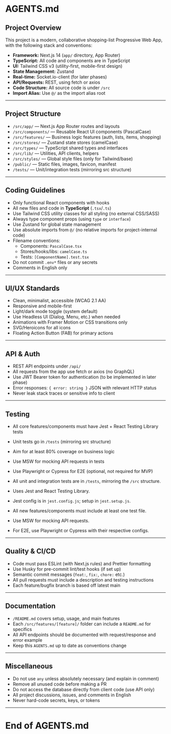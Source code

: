 # AGENTS.md

## Project Overview

This project is a modern, collaborative shopping-list Progressive Web App, with the following stack and conventions:

- **Framework:** Next.js 14 (`app/` directory, App Router)
- **TypeScript:** All code and components are in TypeScript
- **UI:** Tailwind CSS v3 (utility-first, mobile-first design)
- **State Management:** Zustand
- **Real-time:** Socket.io-client (for later phases)
- **API/Requests:** REST, using fetch or axios
- **Code Structure:** All source code is under `/src`
- **Import Alias:** Use `@/` as the import alias root

---

## Project Structure

- `/src/app/` — Next.js App Router routes and layouts
- `/src/components/` — Reusable React UI components (PascalCase)
- `/src/features/` — Business logic features (auth, lists, items, shopping)
- `/src/stores/` — Zustand state stores (camelCase)
- `/src/types/` — TypeScript shared types and interfaces
- `/src/lib/` — Utilities, API clients, helpers
- `/src/styles/` — Global style files (only for Tailwind/base)
- `/public/` — Static files, images, favicon, manifest
- `/tests/` — Unit/integration tests (mirroring src structure)

---

## Coding Guidelines

- Only functional React components with hooks
- All new files and code in **TypeScript** (`.tsx`/`.ts`)
- Use Tailwind CSS utility classes for all styling (no external CSS/SASS)
- Always type component props (using `type` or `interface`)
- Use Zustand for global state management
- Use absolute imports from `@/` (no relative imports for project-internal code)
- Filename conventions:
  - Components: `PascalCase.tsx`
  - Stores/hooks/libs: `camelCase.ts`
  - Tests: `[ComponentName].test.tsx`
- Do not commit `.env*` files or any secrets
- Comments in English only

---

## UI/UX Standards

- Clean, minimalist, accessible (WCAG 2.1 AA)
- Responsive and mobile-first
- Light/dark mode toggle (system default)
- Use Headless UI (Dialog, Menu, etc.) when needed
- Animations with Framer Motion or CSS transitions only
- SVG/Heroicons for all icons
- Floating Action Button (FAB) for primary actions

---

## API & Auth

- REST API endpoints under `/api/`
- All requests from the app use fetch or axios (no GraphQL)
- Use JWT Bearer token for authentication (to be implemented in later phase)
- Error responses: `{ error: string }` JSON with relevant HTTP status
- Never leak stack traces or sensitive info to client

---

## Testing

- All core features/components must have Jest + React Testing Library tests
- Unit tests go in `/tests` (mirroring src structure)
- Aim for at least 80% coverage on business logic
- Use MSW for mocking API requests in tests
- Use Playwright or Cypress for E2E (optional, not required for MVP)

- All unit and integration tests are in `/tests`, mirroring the `/src` structure.
- Uses Jest and React Testing Library.
- Jest config is in `jest.config.js`; setup in `jest.setup.js`.
- All new features/components must include at least one test file.
- Use MSW for mocking API requests.
- For E2E, use Playwright or Cypress with their respective configs.

---

## Quality & CI/CD

- Code must pass ESLint (with Next.js rules) and Prettier formatting
- Use Husky for pre-commit lint/test hooks (if set up)
- Semantic commit messages (`feat:`, `fix:`, `chore:` etc.)
- All pull requests must include a description and testing instructions
- Each feature/bugfix branch is based off latest main

---

## Documentation

- `/README.md` covers setup, usage, and main features
- Each `/src/features/[feature]/` folder can include a `README.md` for specifics
- All API endpoints should be documented with request/response and error example
- Keep this `AGENTS.md` up to date as conventions change

---

## Miscellaneous

- Do not use `any` unless absolutely necessary (and explain in comment)
- Remove all unused code before making a PR
- Do not access the database directly from client code (use API only)
- All project discussions, issues, and comments in English
- Never hard-code secrets, keys, or tokens

---

# End of AGENTS.md
